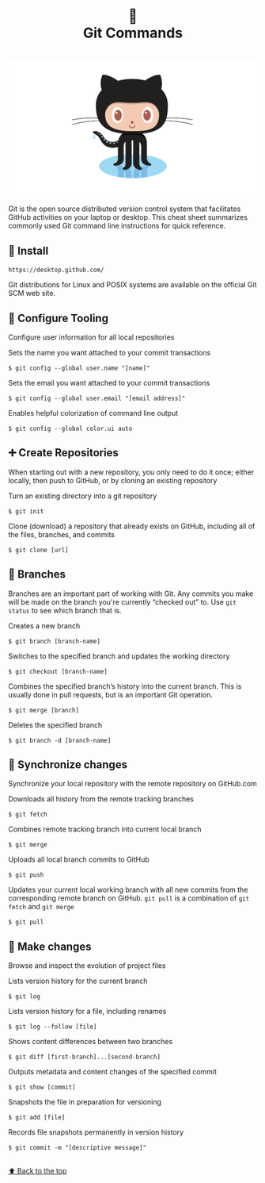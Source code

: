 <h1 align="center">
📄<br>Git Commands
</h1>

<h1 align="center">
  <img src="github-icon-vector-9.jpg">
</h1>

<p>Git is the open source distributed version control system that facilitates GitHub activities on
your laptop or desktop. This cheat sheet summarizes commonly used Git command line
instructions for quick reference. </p>

## 🚀 Install 

```
https://desktop.github.com/
```

Git distributions for Linux and POSIX systems are available on the official Git SCM web site.

## 🔧 Configure Tooling

Configure user information for all local repositories

Sets the name you want attached to your commit transactions
```
$ git config --global user.name "[name]"
```

Sets the email you want attached to your commit transactions
```
$ git config --global user.email "[email address]"
```

Enables helpful colorization of command line output
```
$ git config --global color.ui auto
```

## ➕ Create Repositories

When starting out with a new repository, you only need to do it
once; either locally, then push to GitHub, or by cloning an
existing repository

Turn an existing directory into a git repository
```
$ git init
```

Clone (download) a repository that already exists on
GitHub, including all of the files, branches, and commits
```
$ git clone [url]
```
## 🌿 Branches

Branches are an important part of working with Git. Any
commits you make will be made on the branch you're currently
“checked out” to. Use `git status` to see which branch that is.

Creates a new branch
```
$ git branch [branch-name]
```
Switches to the specified branch and updates the
working directory
```
$ git checkout [branch-name]
```
Combines the specified branch’s history into the
current branch. This is usually done in pull requests,
but is an important Git operation.
```
$ git merge [branch]
```
Deletes the specified branch
```
$ git branch -d [branch-name]
```

## 🔄 Synchronize changes

Synchronize your local repository with the remote repository on GitHub.com

Downloads all history from the remote tracking branches
```
$ git fetch
```
Combines remote tracking branch into current local branch
```
$ git merge
```
Uploads all local branch commits to GitHub
```
$ git push
```
Updates your current local working branch with all new commits from the corresponding remote branch on GitHub.
`git pull` is a combination of `git fetch` and `git merge` 
```
$ git pull
```

## 🚩 Make changes

Browse and inspect the evolution of project files

Lists version history for the current branch
```
$ git log
```
Lists version history for a file, including renames
```
$ git log --follow [file]
```
Shows content differences between two branches
```
$ git diff [first-branch]...[second-branch]
```
Outputs metadata and content changes of the specified commit 
```
$ git show [commit]
```
Snapshots the file in preparation for versioning
```
$ git add [file]
```
Records file snapshots permanently in version history
```
$ git commit -m "[descriptive message]"
```

<br>[⬆ Back to the top](#git-commands)<br>
